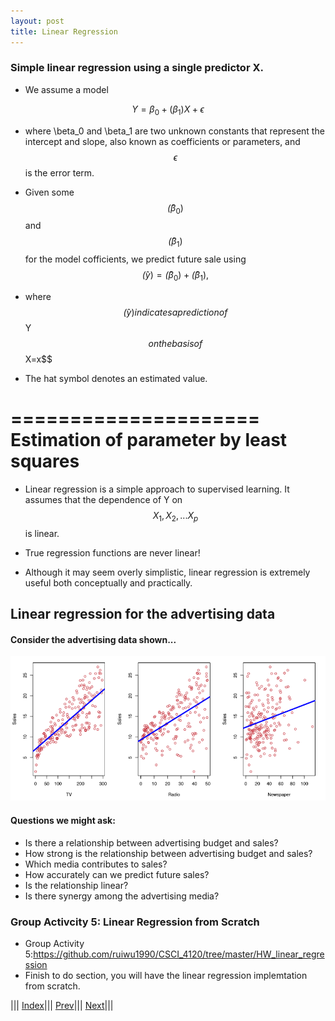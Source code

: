 ```yaml
---
layout: post
title: Linear Regression
---
```


### Simple linear regression using a single predictor X.

- We assume a model

$$Y = \beta_0 + (\beta_1)X + \epsilon$$

- where \beta_0 and \beta_1 are two unknown constants that represent the intercept and slope, also known as coefficients or parameters, and $$\epsilon$$ is the error term.
- Given some $$\hat(\beta_0)$$ and $$\hat(\beta_1)$$ for the  model cofficients, we predict future sale using  $$\hat(y) = \hat(\beta_0) + \hat(\beta_1),$$ 

- where $$\hat(y) indicates a prediction of $$Y$$ on the basis of $$X=x$$
- The hat symbol denotes an estimated value.


=====================
Estimation of parameter by least squares
=====================

- Linear regression is a simple approach to supervised learning. It assumes that the dependence of Y on $$X_1,X_2,...X_p$$ is linear.

- True regression functions are never linear!

- Although it may seem overly simplistic, linear regression is extremely useful both conceptually and practically.

## Linear regression for the advertising data
#### Consider the advertising data shown...
![](linreg1.png)
#### Questions we might ask:
- Is there a relationship between advertising budget and sales?
- How strong is the relationship between advertising budget and sales?
- Which media contributes to sales?
- How accurately can we predict future sales?
- Is the relationship linear?
- Is there synergy among the advertising media?

### Group Activcity 5: Linear Regression from Scratch
- Group Activity 5:<https://github.com/ruiwu1990/CSCI_4120/tree/master/HW_linear_regression>
- Finish to do section, you will have the linear regression implemtation from scratch.

||| [Index](../../)||| [Prev](../../)||| [Next](lin-reg2/)|||
